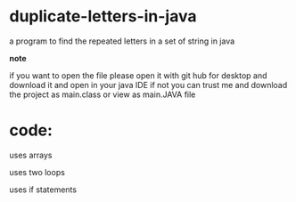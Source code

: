 # duplicate-letters-in-java

a program to find the repeated letters in a set of string in java

**note**

if you want to open the file please open it with git hub for desktop and download it and open in your java IDE
if not you can trust me and download the project as main.class or view as main.JAVA file

# code:
uses arrays

uses two loops

uses if statements
